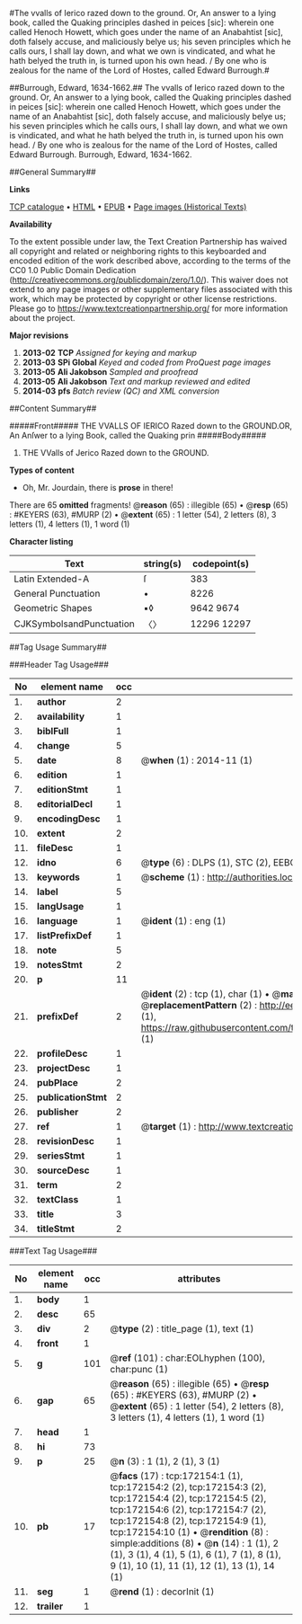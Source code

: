 #The vvalls of Ierico razed down to the ground. Or, An answer to a lying book, called the Quaking principles dashed in peices [sic]: wherein one called Henoch Howett, which goes under the name of an Anabahtist [sic], doth falsely accuse, and maliciously belye us; his seven principles which he calls ours, I shall lay down, and what we own is vindicated, and what he hath belyed the truth in, is turned upon his own head. / By one who is zealous for the name of the Lord of Hostes, called Edward Burrough.#

##Burrough, Edward, 1634-1662.##
The vvalls of Ierico razed down to the ground. Or, An answer to a lying book, called the Quaking principles dashed in peices [sic]: wherein one called Henoch Howett, which goes under the name of an Anabahtist [sic], doth falsely accuse, and maliciously belye us; his seven principles which he calls ours, I shall lay down, and what we own is vindicated, and what he hath belyed the truth in, is turned upon his own head. / By one who is zealous for the name of the Lord of Hostes, called Edward Burrough.
Burrough, Edward, 1634-1662.

##General Summary##

**Links**

[TCP catalogue](http://www.ota.ox.ac.uk/tcp/)  • 
[HTML](http://tei.it.ox.ac.uk/tcp/Texts-HTML/free/A77/A77972.html)  • 
[EPUB](http://tei.it.ox.ac.uk/tcp/Texts-EPUB/free/A77/A77972.epub) • 
[Page images (Historical Texts)](https://historicaltexts.jisc.ac.uk/eebo-45578203e)

**Availability**

To the extent possible under law, the Text Creation Partnership has waived all copyright and related or neighboring rights to this keyboarded and encoded edition of the work described above, according to the terms of the CC0 1.0 Public Domain Dedication (http://creativecommons.org/publicdomain/zero/1.0/). This waiver does not extend to any page images or other supplementary files associated with this work, which may be protected by copyright or other license restrictions. Please go to https://www.textcreationpartnership.org/ for more information about the project.

**Major revisions**

1. __2013-02__ __TCP__ *Assigned for keying and markup*
1. __2013-03__ __SPi Global__ *Keyed and coded from ProQuest page images*
1. __2013-05__ __Ali Jakobson__ *Sampled and proofread*
1. __2013-05__ __Ali Jakobson__ *Text and markup reviewed and edited*
1. __2014-03__ __pfs__ *Batch review (QC) and XML conversion*

##Content Summary##

#####Front#####
THE VVALLS OF IERICO Razed down to the GROUND.OR, An Anſwer to a lying Book, called the Quaking prin
#####Body#####

1. THE VValls of Jerico Razed down to the GROUND.

**Types of content**

  * Oh, Mr. Jourdain, there is **prose** in there!

There are 65 **omitted** fragments! 
 @__reason__ (65) : illegible (65)  •  @__resp__ (65) : #KEYERS (63), #MURP (2)  •  @__extent__ (65) : 1 letter (54), 2 letters (8), 3 letters (1), 4 letters (1), 1 word (1)

**Character listing**


|Text|string(s)|codepoint(s)|
|---|---|---|
|Latin Extended-A|ſ|383|
|General Punctuation|•|8226|
|Geometric Shapes|▪◊|9642 9674|
|CJKSymbolsandPunctuation|〈〉|12296 12297|

##Tag Usage Summary##

###Header Tag Usage###

|No|element name|occ|attributes|
|---|---|---|---|
|1.|__author__|2||
|2.|__availability__|1||
|3.|__biblFull__|1||
|4.|__change__|5||
|5.|__date__|8| @__when__ (1) : 2014-11 (1)|
|6.|__edition__|1||
|7.|__editionStmt__|1||
|8.|__editorialDecl__|1||
|9.|__encodingDesc__|1||
|10.|__extent__|2||
|11.|__fileDesc__|1||
|12.|__idno__|6| @__type__ (6) : DLPS (1), STC (2), EEBO-CITATION (1), OCLC (1), VID (1)|
|13.|__keywords__|1| @__scheme__ (1) : http://authorities.loc.gov/ (1)|
|14.|__label__|5||
|15.|__langUsage__|1||
|16.|__language__|1| @__ident__ (1) : eng (1)|
|17.|__listPrefixDef__|1||
|18.|__note__|5||
|19.|__notesStmt__|2||
|20.|__p__|11||
|21.|__prefixDef__|2| @__ident__ (2) : tcp (1), char (1)  •  @__matchPattern__ (2) : ([0-9\-]+):([0-9IVX]+) (1), (.+) (1)  •  @__replacementPattern__ (2) : http://eebo.chadwyck.com/downloadtiff?vid=$1&page=$2 (1), https://raw.githubusercontent.com/textcreationpartnership/Texts/master/tcpchars.xml#$1 (1)|
|22.|__profileDesc__|1||
|23.|__projectDesc__|1||
|24.|__pubPlace__|2||
|25.|__publicationStmt__|2||
|26.|__publisher__|2||
|27.|__ref__|1| @__target__ (1) : http://www.textcreationpartnership.org/docs/. (1)|
|28.|__revisionDesc__|1||
|29.|__seriesStmt__|1||
|30.|__sourceDesc__|1||
|31.|__term__|2||
|32.|__textClass__|1||
|33.|__title__|3||
|34.|__titleStmt__|2||


###Text Tag Usage###

|No|element name|occ|attributes|
|---|---|---|---|
|1.|__body__|1||
|2.|__desc__|65||
|3.|__div__|2| @__type__ (2) : title_page (1), text (1)|
|4.|__front__|1||
|5.|__g__|101| @__ref__ (101) : char:EOLhyphen (100), char:punc (1)|
|6.|__gap__|65| @__reason__ (65) : illegible (65)  •  @__resp__ (65) : #KEYERS (63), #MURP (2)  •  @__extent__ (65) : 1 letter (54), 2 letters (8), 3 letters (1), 4 letters (1), 1 word (1)|
|7.|__head__|1||
|8.|__hi__|73||
|9.|__p__|25| @__n__ (3) : 1 (1), 2 (1), 3 (1)|
|10.|__pb__|17| @__facs__ (17) : tcp:172154:1 (1), tcp:172154:2 (2), tcp:172154:3 (2), tcp:172154:4 (2), tcp:172154:5 (2), tcp:172154:6 (2), tcp:172154:7 (2), tcp:172154:8 (2), tcp:172154:9 (1), tcp:172154:10 (1)  •  @__rendition__ (8) : simple:additions (8)  •  @__n__ (14) : 1 (1), 2 (1), 3 (1), 4 (1), 5 (1), 6 (1), 7 (1), 8 (1), 9 (1), 10 (1), 11 (1), 12 (1), 13 (1), 14 (1)|
|11.|__seg__|1| @__rend__ (1) : decorInit (1)|
|12.|__trailer__|1||

